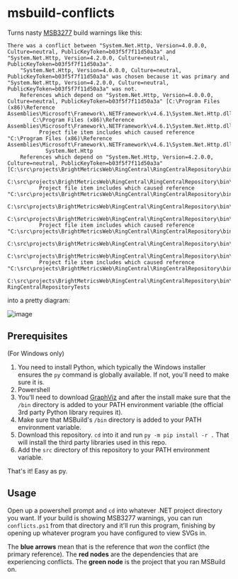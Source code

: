 # msbuild-conflicts

Turns nasty [MSB3277](https://docs.microsoft.com/en-us/visualstudio/msbuild/errors/msb3277?view=vs-2022) build warnings like this:
```
There was a conflict between "System.Net.Http, Version=4.0.0.0, Culture=neutral, PublicKeyToken=b03f5f7f11d50a3a" and "System.Net.Http, Version=4.2.0.0, Culture=neutral, PublicKeyToken=b03f5f7f11d50a3a".
    "System.Net.Http, Version=4.0.0.0, Culture=neutral, PublicKeyToken=b03f5f7f11d50a3a" was chosen because it was primary and "System.Net.Http, Version=4.2.0.0, Culture=neutral, PublicKeyToken=b03f5f7f11d50a3a" was not.
    References which depend on "System.Net.Http, Version=4.0.0.0, Culture=neutral, PublicKeyToken=b03f5f7f11d50a3a" [C:\Program Files (x86)\Reference Assemblies\Microsoft\Framework\.NETFramework\v4.6.1\System.Net.Http.dll].
        C:\Program Files (x86)\Reference Assemblies\Microsoft\Framework\.NETFramework\v4.6.1\System.Net.Http.dll
          Project file item includes which caused reference "C:\Program Files (x86)\Reference Assemblies\Microsoft\Framework\.NETFramework\v4.6.1\System.Net.Http.dll".
            System.Net.Http
    References which depend on "System.Net.Http, Version=4.2.0.0, Culture=neutral, PublicKeyToken=b03f5f7f11d50a3a" [C:\src\projects\BrightMetricsWeb\RingCentral\RingCentralRepository\bin\Debug\System.Net.Http.dll].
        C:\src\projects\BrightMetricsWeb\RingCentral\RingCentralRepository\bin\Debug\netstandard.dll
          Project file item includes which caused reference "C:\src\projects\BrightMetricsWeb\RingCentral\RingCentralRepository\bin\Debug\netstandard.dll".
            C:\src\projects\BrightMetricsWeb\RingCentral\RingCentralRepository\bin\Debug\RingCentralRepository.dll
        C:\src\projects\BrightMetricsWeb\RingCentral\RingCentralRepository\bin\Debug\Azure.Core.dll
          Project file item includes which caused reference "C:\src\projects\BrightMetricsWeb\RingCentral\RingCentralRepository\bin\Debug\Azure.Core.dll".
            C:\src\projects\BrightMetricsWeb\RingCentral\RingCentralRepository\bin\Debug\RingCentralRepository.dll
        C:\src\projects\BrightMetricsWeb\RingCentral\RingCentralRepository\bin\Debug\System.Net.Http.Formatting.dll
          Project file item includes which caused reference "C:\src\projects\BrightMetricsWeb\RingCentral\RingCentralRepository\bin\Debug\System.Net.Http.Formatting.dll".
            C:\src\projects\BrightMetricsWeb\RingCentral\RingCentralRepository\bin\Debug\RingCentralRepository.dll	RingCentralRepositoryTests			
```

into a pretty diagram:

![image](https://user-images.githubusercontent.com/8726792/186281382-421f2d7a-bf4d-4ab0-925c-fbf3d8a538a6.png)

## Prerequisites

(For Windows only)

1. You need to install Python, which typically the Windows installer ensures the `py` command is globally available. If not, you'll need to make sure it is.
1. Powershell
1. You'll need to download [GraphViz](https://www.graphviz.org/download/) and after the install make sure that the `/bin` directory is added to your PATH environment variable (the official 3rd party Python library requires it).
1. Make sure that MSBuild's `/bin` directory is added to your PATH environment variable.
1. Download this repository. `cd` into it and run `py -m pip install -r .` That will install the third party libraries used in this repo.
1. Add the `src` directory of this repository to your PATH environment variable.

That's it! Easy as py.

## Usage

Open up a powershell prompt and `cd` into whatever .NET project directory you want. If your build is showing MSB3277 warnings, you can run `conflicts.ps1` from that directory and it'll run this program, finishing by opening up whatever program you have configured to view SVGs in.

The **blue arrows** mean that is the reference that _won_ the conflict (the primary reference). The **red nodes** are the dependencies that are experiencing conflicts. The **green node** is the project that you ran MSBuild on.

